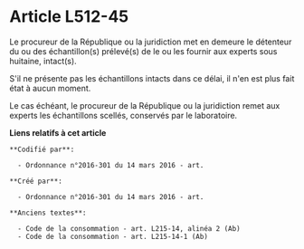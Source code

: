 # Article L512-45

Le procureur de la République ou la juridiction met en demeure le détenteur du ou des échantillon(s) prélevé(s) de le ou les
fournir aux experts sous huitaine, intact(s).

S'il ne présente pas les échantillons intacts dans ce délai, il n'en est plus fait état à aucun moment.

Le cas échéant, le procureur de la République ou la juridiction remet aux experts les échantillons scellés, conservés par le
laboratoire.

**Liens relatifs à cet article**

	**Codifié par**:

	  - Ordonnance n°2016-301 du 14 mars 2016 - art.

	**Créé par**:

	  - Ordonnance n°2016-301 du 14 mars 2016 - art.

	**Anciens textes**:

	  - Code de la consommation - art. L215-14, alinéa 2 (Ab)
	  - Code de la consommation - art. L215-14-1 (Ab)
